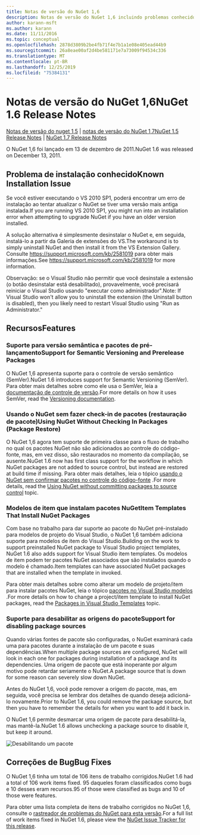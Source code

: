 ```yaml
---
title: Notas de versão do NuGet 1,6
description: Notas de versão do NuGet 1,6 incluindo problemas conhecidos, correções de bugs, recursos adicionados e DCRs.
author: karann-msft
ms.author: karann
ms.date: 11/11/2016
ms.topic: conceptual
ms.openlocfilehash: 2878d3809b2be4fb71f4e7b1a1e08e405ead44b9
ms.sourcegitcommit: 26a8eae00af2d4be581171e7a73009f94534c336
ms.translationtype: MT
ms.contentlocale: pt-BR
ms.lasthandoff: 12/25/2019
ms.locfileid: "75384131"
---
```

 # <a name="nuget-16-release-notes"></a><span data-ttu-id="6aa48-103">Notas de versão do NuGet 1,6</span><span class="sxs-lookup"><span data-stu-id="6aa48-103">NuGet 1.6 Release Notes</span></span>

<span data-ttu-id="6aa48-104">[Notas de versão do nuget 1,5](../release-notes/nuget-1.5.md) | [notas de versão do NuGet 1,7](../release-notes/nuget-1.7.md)</span><span class="sxs-lookup"><span data-stu-id="6aa48-104">[NuGet 1.5 Release Notes](../release-notes/nuget-1.5.md) | [NuGet 1.7 Release Notes](../release-notes/nuget-1.7.md)</span></span>

<span data-ttu-id="6aa48-105">O NuGet 1,6 foi lançado em 13 de dezembro de 2011.</span><span class="sxs-lookup"><span data-stu-id="6aa48-105">NuGet 1.6 was released on December 13, 2011.</span></span>

## <a name="known-installation-issue"></a><span data-ttu-id="6aa48-106">Problema de instalação conhecido</span><span class="sxs-lookup"><span data-stu-id="6aa48-106">Known Installation Issue</span></span>
<span data-ttu-id="6aa48-107">Se você estiver executando o VS 2010 SP1, poderá encontrar um erro de instalação ao tentar atualizar o NuGet se tiver uma versão mais antiga instalada.</span><span class="sxs-lookup"><span data-stu-id="6aa48-107">If you are running VS 2010 SP1, you might run into an installation error when attempting to upgrade NuGet if you have an older version installed.</span></span>

<span data-ttu-id="6aa48-108">A solução alternativa é simplesmente desinstalar o NuGet e, em seguida, instalá-lo a partir da Galeria de extensões do VS.</span><span class="sxs-lookup"><span data-stu-id="6aa48-108">The workaround is to simply uninstall NuGet and then install it from the VS Extension Gallery.</span></span>  <span data-ttu-id="6aa48-109">Consulte <https://support.microsoft.com/kb/2581019> para obter mais informações.</span><span class="sxs-lookup"><span data-stu-id="6aa48-109">See <https://support.microsoft.com/kb/2581019> for more information.</span></span>

<span data-ttu-id="6aa48-110">Observação: se o Visual Studio não permitir que você desinstale a extensão (o botão desinstalar está desabilitado), provavelmente, você precisará reiniciar o Visual Studio usando "executar como administrador".</span><span class="sxs-lookup"><span data-stu-id="6aa48-110">Note: If Visual Studio won't allow you to uninstall the extension (the Uninstall button is disabled), then you likely need to restart Visual Studio using "Run as Administrator."</span></span>

## <a name="features"></a><span data-ttu-id="6aa48-111">Recursos</span><span class="sxs-lookup"><span data-stu-id="6aa48-111">Features</span></span>

### <a name="support-for-semantic-versioning-and-prerelease-packages"></a><span data-ttu-id="6aa48-112">Suporte para versão semântica e pacotes de pré-lançamento</span><span class="sxs-lookup"><span data-stu-id="6aa48-112">Support for Semantic Versioning and Prerelease Packages</span></span>
<span data-ttu-id="6aa48-113">O NuGet 1,6 apresenta suporte para o controle de versão semântico (SemVer).</span><span class="sxs-lookup"><span data-stu-id="6aa48-113">NuGet 1.6 introduces support for Semantic Versioning (SemVer).</span></span> <span data-ttu-id="6aa48-114">Para obter mais detalhes sobre como ele usa o SemVer, leia a [documentação de controle de versão](../create-packages/prerelease-packages.md).</span><span class="sxs-lookup"><span data-stu-id="6aa48-114">For more details on how it uses SemVer, read the [Versioning documentation](../create-packages/prerelease-packages.md).</span></span>

### <a name="using-nuget-without-checking-in-packages-package-restore"></a><span data-ttu-id="6aa48-115">Usando o NuGet sem fazer check-in de pacotes (restauração de pacote)</span><span class="sxs-lookup"><span data-stu-id="6aa48-115">Using NuGet Without Checking In Packages (Package Restore)</span></span>
<span data-ttu-id="6aa48-116">O NuGet 1,6 agora tem suporte de primeira classe para o fluxo de trabalho no qual os pacotes NuGet não são adicionados ao controle do código-fonte, mas, em vez disso, são restaurados no momento da compilação, se ausente.</span><span class="sxs-lookup"><span data-stu-id="6aa48-116">NuGet 1.6 now has first class support for the workflow in which NuGet packages are not added to source control, but instead are restored at build time if missing.</span></span> <span data-ttu-id="6aa48-117">Para obter mais detalhes, leia o tópico [usando o NuGet sem confirmar pacotes no controle do código-fonte](../consume-packages/packages-and-source-control.md) .</span><span class="sxs-lookup"><span data-stu-id="6aa48-117">For more details, read the [Using NuGet without committing packages to source control](../consume-packages/packages-and-source-control.md) topic.</span></span>

### <a name="item-templates-that-install-nuget-packages"></a><span data-ttu-id="6aa48-118">Modelos de item que instalam pacotes NuGet</span><span class="sxs-lookup"><span data-stu-id="6aa48-118">Item Templates That Install NuGet Packages</span></span>
<span data-ttu-id="6aa48-119">Com base no trabalho para dar suporte ao pacote do NuGet pré-instalado para modelos de projeto do Visual Studio, o NuGet 1,6 também adiciona suporte para modelos de item do Visual Studio.</span><span class="sxs-lookup"><span data-stu-id="6aa48-119">Building on the work to support preinstalled NuGet package to Visual Studio project templates, NuGet 1.6 also adds support for Visual Studio item templates.</span></span> <span data-ttu-id="6aa48-120">Os modelos de item podem ter pacotes NuGet associados que são instalados quando o modelo é chamado.</span><span class="sxs-lookup"><span data-stu-id="6aa48-120">Item templates can have associated NuGet packages that are installed when the template in invoked.</span></span>

<span data-ttu-id="6aa48-121">Para obter mais detalhes sobre como alterar um modelo de projeto/item para instalar pacotes NuGet, leia o tópico [pacotes no Visual Studio modelos](../visual-studio-extensibility/visual-studio-templates.md) .</span><span class="sxs-lookup"><span data-stu-id="6aa48-121">For more details on how to change a project/item template to install NuGet packages, read the [Packages in Visual Studio Templates](../visual-studio-extensibility/visual-studio-templates.md) topic.</span></span>

### <a name="support-for-disabling-package-sources"></a><span data-ttu-id="6aa48-122">Suporte para desabilitar as origens do pacote</span><span class="sxs-lookup"><span data-stu-id="6aa48-122">Support for disabling package sources</span></span>
<span data-ttu-id="6aa48-123">Quando várias fontes de pacote são configuradas, o NuGet examinará cada uma para pacotes durante a instalação de um pacote e suas dependências.</span><span class="sxs-lookup"><span data-stu-id="6aa48-123">When multiple package sources are configured, NuGet will look in each one for packages during installation of a package and its dependencies.</span></span> <span data-ttu-id="6aa48-124">Uma origem de pacote que está inoperante por algum motivo pode retardar seriamente o NuGet.</span><span class="sxs-lookup"><span data-stu-id="6aa48-124">A package source that is down for some reason can severely slow down NuGet.</span></span>

<span data-ttu-id="6aa48-125">Antes do NuGet 1,6, você pode remover a origem do pacote, mas, em seguida, você precisa se lembrar dos detalhes de quando deseja adicioná-lo novamente.</span><span class="sxs-lookup"><span data-stu-id="6aa48-125">Prior to NuGet 1.6, you could remove the package source, but then you have to remember the details for when you want to add it back in.</span></span>

<span data-ttu-id="6aa48-126">O NuGet 1,6 permite desmarcar uma origem de pacote para desabilitá-la, mas mantê-la.</span><span class="sxs-lookup"><span data-stu-id="6aa48-126">NuGet 1.6 allows unchecking a package source to disable it, but keep it around.</span></span>

![Desabilitando um pacote](./media/package-source-with-disabled-source.png)

## <a name="bug-fixes"></a><span data-ttu-id="6aa48-128">Correções de Bug</span><span class="sxs-lookup"><span data-stu-id="6aa48-128">Bug Fixes</span></span>
<span data-ttu-id="6aa48-129">O NuGet 1,6 tinha um total de 106 itens de trabalho corrigidos.</span><span class="sxs-lookup"><span data-stu-id="6aa48-129">NuGet 1.6 had a total of 106 work items fixed.</span></span> <span data-ttu-id="6aa48-130">95 daqueles foram classificados como bugs e 10 desses eram recursos.</span><span class="sxs-lookup"><span data-stu-id="6aa48-130">95 of those were classified as bugs and 10 of those were features.</span></span>

<span data-ttu-id="6aa48-131">Para obter uma lista completa de itens de trabalho corrigidos no NuGet 1,6, consulte o [rastreador de problemas do NuGet para esta versão](http://nuget.codeplex.com/workitem/list/advanced?keyword=&status=Closed&type=All&priority=All&release=NuGet%201.6&assignedTo=All&component=All&sortField=Votes&sortDirection=Descending&page=0).</span><span class="sxs-lookup"><span data-stu-id="6aa48-131">For a full list of work items fixed in NuGet 1.6, please view the [NuGet Issue Tracker for this release](http://nuget.codeplex.com/workitem/list/advanced?keyword=&status=Closed&type=All&priority=All&release=NuGet%201.6&assignedTo=All&component=All&sortField=Votes&sortDirection=Descending&page=0).</span></span>
